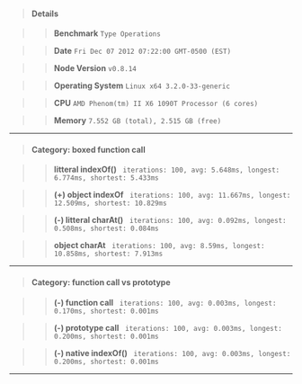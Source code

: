 > #### Details

>> **Benchmark** ```Type Operations```

>> **Date** ```Fri Dec 07 2012 07:22:00 GMT-0500 (EST)```

>> **Node Version** ```v0.8.14```

>> **Operating System** ```Linux x64 3.2.0-33-generic```

>> **CPU** ```AMD Phenom(tm) II X6 1090T Processor (6 cores)```

>> **Memory** ```7.552 GB (total), 2.515 GB (free)```



---

> #### Category: boxed function call

>> **litteral indexOf()** ``` iterations: 100, avg: 5.648ms, longest: 6.774ms, shortest: 5.433ms```

>> **(+) object indexOf** ``` iterations: 100, avg: 11.667ms, longest: 12.509ms, shortest: 10.829ms```

>> **(-) litteral charAt()** ``` iterations: 100, avg: 0.092ms, longest: 0.508ms, shortest: 0.084ms```

>> **object charAt** ``` iterations: 100, avg: 8.59ms, longest: 10.858ms, shortest: 7.913ms```



---

> #### Category: function call vs prototype

>> **(-) function call** ``` iterations: 100, avg: 0.003ms, longest: 0.170ms, shortest: 0.001ms```

>> **(-) prototype call** ``` iterations: 100, avg: 0.003ms, longest: 0.200ms, shortest: 0.001ms```

>> **(-) native indexOf()** ``` iterations: 100, avg: 0.003ms, longest: 0.200ms, shortest: 0.001ms```



---

